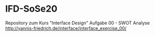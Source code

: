 # IFD-SoSe20
Repository zum Kurs "Interface Design"
Aufgabe 00 - SWOT Analyse
http://yannis-friedrich.de/interface/interface_exercise_00/
